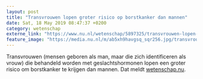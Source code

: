 ```yaml
---
layout: post
title: "Transvrouwen lopen groter risico op borstkanker dan mannen"
date: Sat, 18 May 2019 08:47:37 +0200
category: wetenschap
externe_link: "https://www.nu.nl/wetenschap/5897325/transvrouwen-lopen-groter-risico-op-borstkanker-dan-mannen.html"
feature_image: "https://media.nu.nl/m/ab5xh9havgsq_sqr256.jpg/transvrouwen-lopen-groter-risico-op-borstkanker-dan-mannen.jpg"
---
```


Transvrouwen (mensen geboren als man, maar die zich identificeren als vrouw) die behandeld worden met geslachtshormonen lopen een groter risico om borstkanker te krijgen dan mannen. Dat meldt <a href="https://wetenschap.nu/risico-op-borstkanker-neemt-toe-bij-transvrouwen-door-hormoonbehandeling/" target="_blank">wetenschap.nu</a>.

